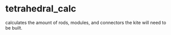 # tetrahedral_calc
calculates the amount of rods, modules, and connectors the kite will need to be built.
